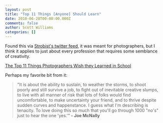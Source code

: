 ```yaml
---
layout: post
title: "Top 11 Things [Anyone] Should Learn"
date: 2010-06-28T00:00:00.000Z
comments: false
author: Scott Williams
categories: []
---
```

Found this via <a href="http://twitter.com/strobist/status/17300967582">Strobist's twitter feed</a>, it was meant for photographers, but I think it applies to just about every profession that requires some semblance of creativity.

<a href="http://blog.photoshelter.com/2010/06/the-top-11-things-photographers-wish-they-learned.html">The Top 11 Things Photographers Wish they Learned in School</a>

Perhaps my favorite bit from it:

> "It is about the ability to sustain, to weather the storms, to shoot poorly and still survive a job, to fight out of inevitable creative slumps, to live with all manner of risk that lots of folks would find uncomfortable, to make uncertainty your friend, and to thrive despite sudden curves and happenstance. I guess what I'm describing is tenacity. To love doing this so much that you'll go through 1000 "no's" just to hear the one 'yes.'"<b> - Joe McNally</b>
